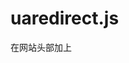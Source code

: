# uaredirect.js
在网站头部加上
<script src="你的js存放目录/uaredirect.js" type="text/javascript"></script>
<script type="text/javascript">uaredirect("跳转网址");</script>
